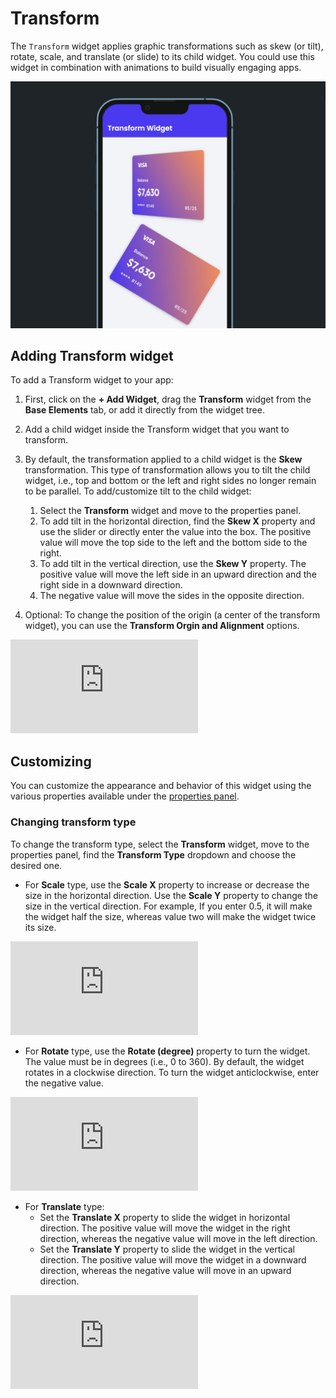 

# Transform

The `Transform` widget applies graphic transformations such as skew (or tilt), rotate, scale, and translate (or slide) to its child widget. You could use this widget in combination with animations to build visually engaging apps.

![img_10.png](img_10.png)

## Adding Transform widget

To add a Transform widget to your app:

1. First, click on the **+ Add Widget**, drag the **Transform** widget from the **Base Elements** 
tab, or add it directly from the widget tree.

5. Add a child widget inside the Transform widget that you want to transform.
8. By default, the transformation applied to a child widget is the **Skew** transformation. This type of transformation allows you to tilt the child widget, i.e., top and bottom or the left and right sides no longer remain to be parallel. To add/customize tilt to the child widget:

	1. Select the **Transform** widget and move to the properties panel.
	5. To add tilt in the horizontal direction, find the **Skew X** property and use the slider or directly enter the value into the box. The positive value will move the top side to the left and the bottom side to the right.
	8. To add tilt in the vertical direction, use the **Skew Y** property. The positive value will move the left side in an upward direction and the right side in a downward direction.
	11. The negative value will move the sides in the opposite direction.
11. Optional: To change the position of the origin (a center of the transform widget), you can use the **Transform Orgin and Alignment** options.

<div style={{
    position: 'relative',
    paddingBottom: 'calc(56.67989417989418% + 41px)', // Keeps the aspect ratio and additional padding
    height: 0,
    width: '100%'
}}>
    <iframe 
        src="https://demo.arcade.software/WrRdoc4FGhUxVLA3bwIE?embed&show_copy_link=true"
        title=""
        style={{
            position: 'absolute',
            top: 0,
            left: 0,
            width: '100%',
            height: '100%',
            colorScheme: 'light'
        }}
        frameborder="0"
        loading="lazy"
        webkitAllowFullScreen
        mozAllowFullScreen
        allowFullScreen
        allow="clipboard-write">
    </iframe>
</div>

<p></p>

## Customizing

You can customize the appearance and behavior of this widget using the various properties available under the [properties panel](/getting-started/ui-builder/properties-panel).

### Changing transform type

To change the transform type, select the **Transform** widget, move to the properties panel, find the **Transform Type** dropdown and choose the desired one.

* For **Scale** type, use the **Scale X** property to increase or decrease the size in the horizontal direction. Use the **Scale Y** property to change the size in the vertical direction. For example, If you enter 0.5, it will make the widget half the size, whereas value two will make the widget twice its size.

<div style={{
    position: 'relative',
    paddingBottom: 'calc(56.67989417989418% + 41px)', // Keeps the aspect ratio and additional padding
    height: 0,
    width: '100%'
}}>
    <iframe 
        src="https://demo.arcade.software/PcuzlbUjcBR9Yy7l9uQX?embed&show_copy_link=true"
        title=""
        style={{
            position: 'absolute',
            top: 0,
            left: 0,
            width: '100%',
            height: '100%',
            colorScheme: 'light'
        }}
        frameborder="0"
        loading="lazy"
        webkitAllowFullScreen
        mozAllowFullScreen
        allowFullScreen
        allow="clipboard-write">
    </iframe>
</div>

<p></p>

* For **Rotate** type, use the **Rotate (degree)** property to turn the widget. The value must be in degrees (i.e., 0 to 360). By default, the widget rotates in a clockwise direction. To turn the widget anticlockwise, enter the negative value.

<div style={{
    position: 'relative',
    paddingBottom: 'calc(56.67989417989418% + 41px)', // Keeps the aspect ratio and additional padding
    height: 0,
    width: '100%'
}}>
    <iframe 
        src="https://demo.arcade.software/G4O5Uw6xnTt75EUx72oN?embed&show_copy_link=true"
        title=""
        style={{
            position: 'absolute',
            top: 0,
            left: 0,
            width: '100%',
            height: '100%',
            colorScheme: 'light'
        }}
        frameborder="0"
        loading="lazy"
        webkitAllowFullScreen
        mozAllowFullScreen
        allowFullScreen
        allow="clipboard-write">
    </iframe>
</div>

<p></p>

* For **Translate** type:
	+ Set the **Translate X** property to slide the widget in horizontal direction. The positive value will move the widget in the right direction, whereas the negative value will move in the left direction.
	+ Set the **Translate Y** property to slide the widget in the vertical direction. The positive value will move the widget in a downward direction, whereas the negative value will move in an upward direction.

<p></p>

<div style={{
    position: 'relative',
    paddingBottom: 'calc(56.67989417989418% + 41px)', // Keeps the aspect ratio and additional padding
    height: 0,
    width: '100%'
}}>
    <iframe 
        src="https://demo.arcade.software/AGK0hFPfcmhVmbipxAj7?embed&show_copy_link=true"
        title=""
        style={{
            position: 'absolute',
            top: 0,
            left: 0,
            width: '100%',
            height: '100%',
            colorScheme: 'light'
        }}
        frameborder="0"
        loading="lazy"
        webkitAllowFullScreen
        mozAllowFullScreen
        allowFullScreen
        allow="clipboard-write">
    </iframe>
</div>
